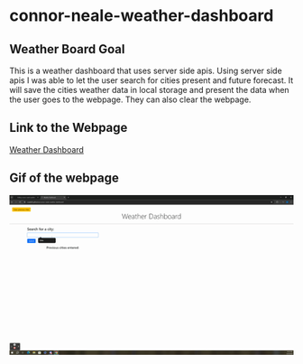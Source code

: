 # connor-neale-weather-dashboard

## Weather Board Goal
This is a weather dashboard that uses server side apis. Using server side apis I was able to let the user search for cities present and future forecast. It will save the cities weather data in local storage and present the data when the user goes to the webpage. They can also clear the webpage.

## Link to the Webpage
[Weather Dashboard](https://cneale92.github.io/connor-neale-weather-dashboard/)

## Gif of the webpage
![Task Board](https://github.com/Cneale92/connor-neale-weather-dashboard/blob/main/assets/images/Untitled_%20Jun%2024,%202024%2010_25%20PM.gif?raw=true)
